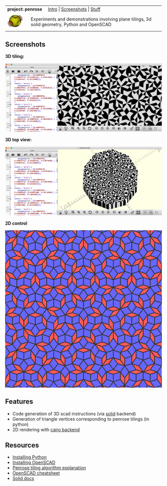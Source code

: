 <table>
  <tr>
    <td colspan=2><strong>project: penrose</strong>&nbsp;&nbsp;&nbsp;&nbsp;
    <a href=#intro>Intro</a> |
    <a href=#for-developers>Screenshots</a> |
    <a href=#>Stuff</a>
    </td>
  </tr>
  <tr>
    <td width=15%><img src=img/openscad.png style="width:50px"></td>
    <td>Experiments and demonstrations involving plane tilings, 3d solid geometry, Python and OpenSCAD</td>
  </tr>
</table>

## Screenshots

**3D tiling:**

<img src=img/screenshot1.png>

**3D top view:**

<img src=img/screenshot2.png>

**2D control**

<img src=img/cairo.png>

## Features

* Code generation of 3D scad instructions (via [solid](https://github.com/SolidCode/SolidPython) backend)
* Generation of triangle vertices corresponding to penrose tilings (in python)
* 2D rendering with [cairo backend](https://pypi.python.org/pypi/cairocffi)

## Resources

* [Installing Python](https://www.python.org/downloads/)
* [Installing OpenSCAD](http://www.openscad.org/downloads.html)
* [Penrose tiling algorithm explanation](http://preshing.com/20110831/penrose-tiling-explained/)
* [OpenSCAD cheatsheet](http://www.openscad.org/cheatsheet/)
* [Solid docs](https://github.com/SolidCode/SolidPython)
